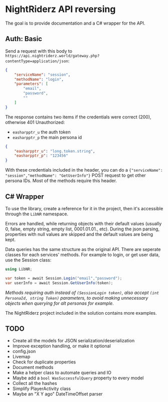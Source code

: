 # NightRiderz API reversing
The goal is to provide documentation and a C# wrapper for the API.
## Auth: Basic
Send a request with this body to `https://api.nightriderz.world/gateway.php?contentType=application/json`:
```json
{
    "serviceName": "session",
    "methodName": "login",
    "parameters": [
        "email",
        "password",
        ""
    ]
}
```
The response contains two items if the credentials were correct (200), otherwise 401 Unauthorized:
  - `easharpptr_u` the auth token
  - `easharpptr_p` the main persona id
```json
{
    "easharpptr_u": "long.token.string",
    "easharpptr_p": "123456"
}
```
With these credentials included in the header, you can do a `{"serviceName": "session","methodName": "GetUserInfo"}` POST request to get other persona IDs.
Most of the methods require this header.

## C# Wrapper
To use the library, create a reference for it in the project, then it's accessible through the `LibNR` namespace.

Errors are handled, while returning objects with their default values (usually 0, false, empty string, empty list, 0001.01.01., etc). During the json parsing, properties with null values are skipped and the default values are being kept.

Data queries has the same structure as the original API. There are seperate classes for each services' methods. For example to login, or get user data, use the Session class:
```cs
using LibNR;

var token = await Session.Login("email","password");
var userInfo = await Session.GetUserInfo(token);
```

*Methods requiring auth instead of `(SessionLogin token)`, also accept `(int PersonaId, string Token)` parameters, to avoid making unnecessary objects when querying for alt personas for example.*

The NightRiderz project included in the solution contains more examples.
## TODO
- Create all the models for JSON serialization/deserialization
- Improve exception handling, or make it optional
- config.json
- Livemap
- Check for duplicate properties
- Document methods
- Make a helper class to automate queries and IO
- Maybe add a `bool WasSuccessfulQuery` property to every model
- Collect all the hashes
- Simplify PlayerActivity class
- Maybe an "X Y ago" DateTimeOffset parser
